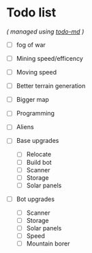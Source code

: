 # Todo list

_\( managed using [todo-md](https://github.com/Hypercubed/todo-md) \)_

- [ ] fog of war
- [ ] Mining speed/efficency
- [ ] Moving speed
- [ ] Better terrain generation
- [ ] Bigger map
- [ ] Programming
- [ ] Aliens

- [ ] Base upgrades
  - [ ] Relocate
  - [ ] Build bot
  - [ ] Scanner
  - [ ] Storage
  - [ ] Solar panels

- [ ] Bot upgrades
  - [ ] Scanner
  - [ ] Storage
  - [ ] Solar panels
  - [ ] Speed
  - [ ] Mountain borer

